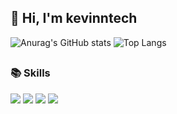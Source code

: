 <div align=left><h2> 👋 Hi, I'm kevinntech </h2></div>

<div align=left>

![Anurag's GitHub stats](https://github-readme-stats.vercel.app/api?username=kevinntech&show_icons=true&theme=radical)
![Top Langs](https://github-readme-stats.vercel.app/api/top-langs/?username=kevinntech&layout=compact&theme=radical)

</div>

<div align=left><h2></h2></div>

<div align=left><h3>📚 Skills </h3></div>

<div align=left> 
  <img src="https://img.shields.io/badge/JAVA-007396?style=for-the-badge&logo=java&logoColor=white">
  <img src="https://img.shields.io/badge/Spring-6DB33F?style=for-the-badge&logo=Spring&logoColor=white">
  <img src="https://img.shields.io/badge/Spring Boot-6DB33F?style=for-the-badge&logo=Spring Boot&logoColor=white">
  <img src="https://img.shields.io/badge/SQL Server-CC2927?style=for-the-badge&logo=MicrosoftSQLServer&logoColor=white">
  <br>
  
</div>
